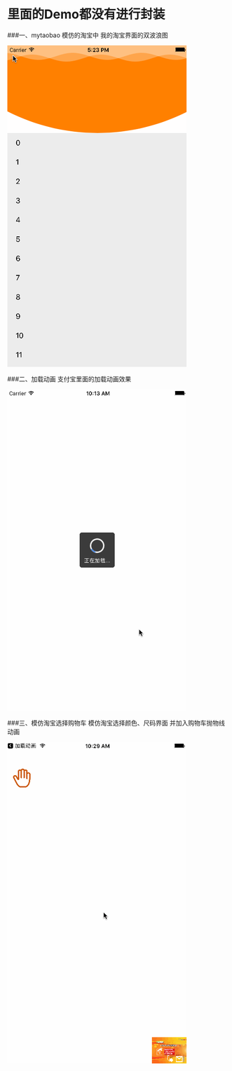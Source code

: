 # 里面的Demo都没有进行封装

###一、mytaobao  模仿的淘宝中  我的淘宝界面的双波浪图 

![模仿淘宝.gif](./mytaobao/模仿淘宝.gif)


###二、加载动画 支付宝里面的加载动画效果



![模仿淘宝.gif](./加载动画/模仿淘宝.gif)



###三、模仿淘宝选择购物车 模仿淘宝选择颜色、尺码界面  并加入购物车抛物线动画


![模仿淘宝.gif](./模仿淘宝选择购物车/模仿淘宝.gif)


